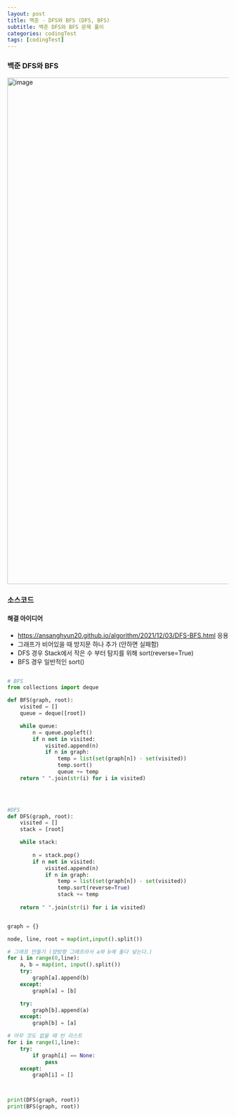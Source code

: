 ```yaml
---
layout: post
title: 백준 - DFS와 BFS (DFS, BFS)
subtitle: 백준 DFS와 BFS 문제 풀이
categories: codingTest
tags: [codingTest]
---
```


### 백준 DFS와 BFS

<img width="1153" alt="image" src="https://user-images.githubusercontent.com/62547169/144698733-f6f061a4-ab76-4ba6-83a9-83b3dc241ac4.png">



### 소스코드
 
#### 해결 아이디어

-  https://ansanghyun20.github.io/algorithm/2021/12/03/DFS-BFS.html 응용
- 그래프가 비어있을 때 방지문 하나 추가 (안하면 실패함)
- DFS 경우 Stack에서 작은 수 부터 탐지를 위해 sort(reverse=True)
- BFS 경우 일반적인 sort()

```python

# BFS
from collections import deque

def BFS(graph, root):
    visited = []
    queue = deque([root])

    while queue:
        n = queue.popleft()
        if n not in visited:
            visited.append(n)
            if n in graph:
                temp = list(set(graph[n]) - set(visited))
                temp.sort()
                queue += temp
    return " ".join(str(i) for i in visited)
  



#DFS
def DFS(graph, root):
    visited = []
    stack = [root]

    while stack:
        
        n = stack.pop()
        if n not in visited:
            visited.append(n)
            if n in graph:
                temp = list(set(graph[n]) - set(visited))
                temp.sort(reverse=True)
                stack += temp
            
    return " ".join(str(i) for i in visited)


graph = {}

node, line, root = map(int,input().split())

# 그래프 만들기 (양방향 그래프라서 a와 b에 둘다 넣는다.)
for i in range(0,line):
    a, b = map(int, input().split())
    try:
        graph[a].append(b)
    except:
        graph[a] = [b]

    try:
        graph[b].append(a)
    except:
        graph[b] = [a]

# 아무 것도 없을 때 빈 리스트 
for i in range(1,line):
    try:
        if graph[i] == None:
            pass
    except:
        graph[i] = []



print(DFS(graph, root))
print(BFS(graph, root))


```



